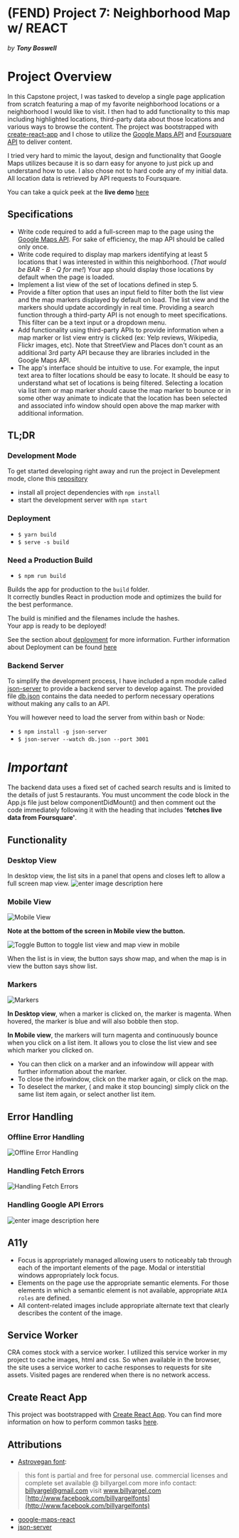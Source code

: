 # (FEND) Project 7: Neighborhood Map w/ REACT
*by **Tony Boswell***


# Project Overview

In this Capstone project, I was tasked to develop a single page application from scratch featuring a map of my favorite neighborhood locations or a neighborhood I would like to visit. I then had to add functionality to this map including highlighted locations, third-party data about those locations and various ways to browse the content.
The project was bootstrapped with [create-react-app](https://github.com/facebookincubator/create-react-app) and I chose to utilize the [Google Maps API](https://cloud.google.com/maps-platform/) and [Foursquare API](https://developer.foursquare.com/) to deliver content.

I tried very hard to mimic the layout, design and functionality that Google Maps utilizes because it is so darn easy for anyone to just pick up and understand how to use. I also chose not to hard code any of my initial data. All location data is retrieved by API requests to Foursquare.

You can take a quick peek at the **live demo** [here](https://shylmysten.github.io/Udacity-P7-Neighborhood-Map/)

## Specifications

-   Write code required to add a full-screen map to the page using the  [Google Maps API](https://developers.google.com/maps/). For sake of efficiency, the map API should be called only once.
-   Write code required to display map markers identifying at least 5 locations that I was interested in within this neighborhood. (*That would be BAR - B - Q for me!*)  Your app should display those locations by default when the page is loaded.
-   Implement a list view of the set of locations defined in step 5.
-   Provide a filter option that uses an input field to filter both the list view and the map markers displayed by default on load. The list view and the markers should update accordingly in real time. Providing a search function through a third-party API is not enough to meet specifications. This filter can be a text input or a dropdown menu.
-   Add functionality using third-party APIs to provide information when a map marker or list view entry is clicked (ex: Yelp reviews, Wikipedia, Flickr images, etc). Note that StreetView and Places don't count as an additional 3rd party API because they are libraries included in the Google Maps API.
-   The app's interface should be intuitive to use. For example, the input text area to filter locations should be easy to locate. It should be easy to understand what set of locations is being filtered. Selecting a location via list item or map marker should cause the map marker to bounce or in some other way animate to indicate that the location has been selected and associated info window should open above the map marker with additional information.

## TL;DR

### Development Mode

To get started developing right away and run the project in Develepment mode, clone this [repository](https://github.com/Shylmysten/Udacity-P7-Neighborhood-Map.git)
* install all project dependencies with `npm install`
* start the development server with `npm start`


### Deployment
 * `$ yarn build`
 * `$ serve -s build`


### Need a Production Build
 *  `$ npm run build`

Builds the app for production to the  `build`  folder.  
It correctly bundles React in production mode and optimizes the build for the best performance.

The build is minified and the filenames include the hashes.  
Your app is ready to be deployed!

See the section about  [deployment](https://github.com/facebook/create-react-app/tree/master/packages/react-scripts/template#deployment)  for more information.
Further information about Deployment can be found [here](https://github.com/facebook/create-react-app/tree/master/packages/react-scripts/template#making-a-progressive-web-app)

### Backend Server

To simplify the development process, I have included a npm module called [json-server](https://www.npmjs.com/package/json-server) to provide a backend server to develop against. The provided file [db.json](https://github.com/Shylmysten/Udacity-P7-Neighborhood-Map/blob/master/src/utils/db.json) contains the data needed to perform necessary operations without making any calls to an API.

You will however need to load the server from within bash or Node:

* `$ npm install -g json-server`
* `$ json-server --watch db.json --port 3001`

# *Important*
The backend data uses a fixed set of cached search results and is limited to the details of just 5 restaurants. You must uncomment the code block in the App.js file just below componentDidMount() and then comment out the code immediately following it with the heading that includes '**fetches live data from Foursquare'**.

## Functionality
### Desktop View
In desktop view, the list sits in a panel that opens and closes left to allow a full screen map view.
![enter image description here](https://drive.google.com/uc?export=view&id=1OASdcHt_fVNCxwGmX5nQNfxKDvI20jIG)

### Mobile View
![Mobile View](https://drive.google.com/uc?export=view&id=1Z2L1SYmvLRHzMTdQk40yi8PXpDOkSlMs)

**Note at the bottom of the screen in Mobile view the button.**

![Toggle Button to toggle list view and map view in mobile](https://drive.google.com/uc?export=view&id=1DunJ1W8qWf8aHh4w74qmXUrzS9s_rxSo)

When the list is in view, the button says show map, and when the map is in view the button says show list.

### Markers
![Markers](https://drive.google.com/uc?export=view&id=1HEtkJ5TcGIdI6zsLD3QmUMRGevsfhGYd)

**In Desktop view**, when a marker is clicked on, the marker is magenta. When hovered, the marker is blue and will also bobble then stop.

**In Mobile view**, the markers will turn magenta and continuously bounce when you click on a list item. It allows you to close the list view and see which marker you clicked on.

 - You can then click on a marker and an infowindow will appear with further information about the marker.
 - To close the infowindow, click   on the marker again, or click on the map.
 - To deselect the marker, ( and make it stop bouncing) simply click on the same list item again, or select another list item.

## Error Handling
### Offline Error Handling
![Offline Error Handling](https://drive.google.com/uc?export=view&id=1ru-3icgx9AelJF4g3-1q8MxAbz_eOOYM)

### Handling Fetch Errors
![Handling Fetch Errors](https://drive.google.com/uc?export=view&id=1N4uOpAHTyQjw-qzPjWwENT-fq8EtCyb9)

### Handling Google API Errors
![enter image description here](https://drive.google.com/uc?export=view&id=1Gv59NfwwHB0jA46ep_aYVIFsbkt3fYL2)

## A11y

 - Focus is appropriately managed allowing users to noticeably tab
   through each of the important elements of the page. Modal or
   interstitial windows appropriately lock focus.
 - Elements on the page use the appropriate semantic elements. For those
   elements in which a semantic element is not available, appropriate
   `ARIA roles`  are defined.
 - All content-related images include appropriate alternate text that
   clearly describes the content of the image.

## Service Worker
CRA comes stock with a service worker. I utilized this service worker in my project to cache images, html and css.  So when available in the browser, the site uses a service worker to cache responses to requests for site assets. Visited pages are rendered when there is no network access.

## Create React App

This project was bootstrapped with [Create React App](https://github.com/facebookincubator/create-react-app). You can find more information on how to perform common tasks [here](https://github.com/facebookincubator/create-react-app/blob/master/packages/react-scripts/template/README.md).

## Attributions

 - [Astrovegan font](https://www.dafont.com/astrovegan.font):
> this font is partial and free for personal use.   commercial licenses
> and complete set available @ billyargel.com   more info contact:  
> [billyargel@gmail.com](mailto:billyargel@gmail.com)   visit
> www.billyargel.com  
> [http://www.facebook.com/billyargelfonts](http://www.facebook.com/billyargelfonts)

 - [google-maps-react](https://github.com/fullstackreact/google-maps-react)
 - [json-server](https://www.npmjs.com/package/json-server)
